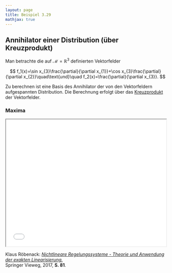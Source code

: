 ```yaml
---
layout: page
title: Beispiel 3.29
mathjax: true
---
```


## Annihilator einer Distribution (über Kreuzprodukt)

Man betrachte die auf $\mathcal{M}=\mathbb{R}^{3}$
definierten Vektorfelder 

$$
f_1(x)=\sin x_{3}\frac{\partial}{\partial x_{1}}+\cos x_{3}\frac{\partial}{\partial x_{2}}\quad\text{und}\quad 
f_2(x)=\frac{\partial}{\partial x_{3}}.
$$

Zu berechnen ist eine Basis des Annihilator der von den Vektorfeldern aufgespannten Distribution. Die Berechnung erfolgt über das [Kreuzprodukt](https://de.wikipedia.org/wiki/Kreuzprodukt) der Vektorfelder.

### Maxima

<iframe src="Annihilator3.html" width="100%" height="400"></iframe>

Klaus Röbenack:
[*Nichtlineare Regelungssysteme - Theorie und Anwendung der exakten Linearisierung.*](https://link.springer.com/book/10.1007/978-3-662-44091-9)   
Springer Vieweg, 2017, **S. 81**.